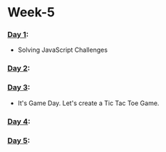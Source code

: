 # Week-5

### [Day 1](https://github.com/freecodingbootcamp/Week-5/tree/master/Day-1):

- Solving JavaScript Challenges

### [Day 2](https://github.com/freecodingbootcamp/Week-5/tree/master/Day-2):

### [Day 3](https://github.com/freecodingbootcamp/Week-5/tree/master/Day-3):

- It's Game Day. Let's create a Tic Tac Toe Game. 

### [Day 4](https://github.com/freecodingbootcamp/Week-5/tree/master/Day-4):

### [Day 5](https://github.com/freecodingbootcamp/Week-5/tree/master/Day-5):
